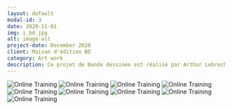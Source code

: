```yaml
---
layout: default
modal-id: 3
date: 2020-11-01
img: i_bd.jpg
alt: image-alt
project-date: December 2020
client: Maison d'édition BD
category: Art work
description: Ce projet de Bande dessinée est réalisé par Arthur Lebrech scénariste et moi meme déssinateur. Je vous laisse découvir cette histoire...
---
```


<img src = "../img/portfolio/i_bd_step2.jpg " class = "img-responsive" alt = "Online Training">
<img src = "../img/portfolio/i_bd_step3.jpg " class = "img-responsive" alt = "Online Training">
<img src = "../img/portfolio/i_bd_step1.jpg " class = "img-responsive" alt = "Online Training">
<img src = "../img/portfolio/i_bd_step4.jpg " class = "img-responsive" alt = "Online Training">
<img src = "../img/portfolio/i_bd_step5.jpg " class = "img-responsive" alt = "Online Training">
<img src = "../img/portfolio/i_bd_step6.jpg " class = "img-responsive" alt = "Online Training">
<img src = "../img/portfolio/i_bd_step7.jpg " class = "img-responsive" alt = "Online Training">
<img src = "../img/portfolio/i_bd_step8.jpg " class = "img-responsive" alt = "Online Training">
<img src = "../img/portfolio/i_bd_step9.jpg " class = "img-responsive" alt = "Online Training">
